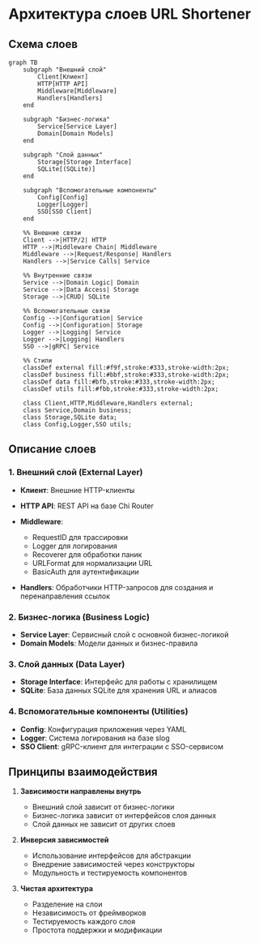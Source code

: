 # Архитектура слоев URL Shortener

## Схема слоев

```mermaid
graph TB
    subgraph "Внешний слой"
        Client[Клиент]
        HTTP[HTTP API]
        Middleware[Middleware]
        Handlers[Handlers]
    end

    subgraph "Бизнес-логика"
        Service[Service Layer]
        Domain[Domain Models]
    end

    subgraph "Слой данных"
        Storage[Storage Interface]
        SQLite[(SQLite)]
    end

    subgraph "Вспомогательные компоненты"
        Config[Config]
        Logger[Logger]
        SSO[SSO Client]
    end

    %% Внешние связи
    Client -->|HTTP/2| HTTP
    HTTP -->|Middleware Chain| Middleware
    Middleware -->|Request/Response| Handlers
    Handlers -->|Service Calls| Service

    %% Внутренние связи
    Service -->|Domain Logic| Domain
    Service -->|Data Access| Storage
    Storage -->|CRUD| SQLite

    %% Вспомогательные связи
    Config -->|Configuration| Service
    Config -->|Configuration| Storage
    Logger -->|Logging| Service
    Logger -->|Logging| Handlers
    SSO -->|gRPC| Service

    %% Стили
    classDef external fill:#f9f,stroke:#333,stroke-width:2px;
    classDef business fill:#bbf,stroke:#333,stroke-width:2px;
    classDef data fill:#bfb,stroke:#333,stroke-width:2px;
    classDef utils fill:#fbb,stroke:#333,stroke-width:2px;

    class Client,HTTP,Middleware,Handlers external;
    class Service,Domain business;
    class Storage,SQLite data;
    class Config,Logger,SSO utils;
```

## Описание слоев

### 1. Внешний слой (External Layer)
- **Клиент**: Внешние HTTP-клиенты
- **HTTP API**: REST API на базе Chi Router
- **Middleware**: 
  - RequestID для трассировки
  - Logger для логирования
  - Recoverer для обработки паник
  - URLFormat для нормализации URL
  - BasicAuth для аутентификации

- **Handlers**: Обработчики HTTP-запросов для создания и перенаправления ссылок

### 2. Бизнес-логика (Business Logic)
- **Service Layer**: Сервисный слой с основной бизнес-логикой
- **Domain Models**: Модели данных и бизнес-правила

### 3. Слой данных (Data Layer)
- **Storage Interface**: Интерфейс для работы с хранилищем
- **SQLite**: База данных SQLite для хранения URL и алиасов

### 4. Вспомогательные компоненты (Utilities)
- **Config**: Конфигурация приложения через YAML
- **Logger**: Система логирования на базе slog
- **SSO Client**: gRPC-клиент для интеграции с SSO-сервисом

## Принципы взаимодействия

1. **Зависимости направлены внутрь**
   - Внешний слой зависит от бизнес-логики
   - Бизнес-логика зависит от интерфейсов слоя данных
   - Слой данных не зависит от других слоев

2. **Инверсия зависимостей**
   - Использование интерфейсов для абстракции
   - Внедрение зависимостей через конструкторы
   - Модульность и тестируемость компонентов

3. **Чистая архитектура**
   - Разделение на слои
   - Независимость от фреймворков
   - Тестируемость каждого слоя
   - Простота поддержки и модификации 